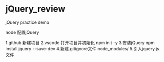 # jQuery_review
jQuery practice demo

node 配置jQuery

1.github 新建项目
2.vscode 打开项目并初始化
    npm init -y
3.安装jQuery
    npm install jquery --save-dev
4.新建.gitignore文件
    node_modules/
5.引入jquery.js文件
     <script src="./../node_modules/jquery/dist/jquery.js"></script>
